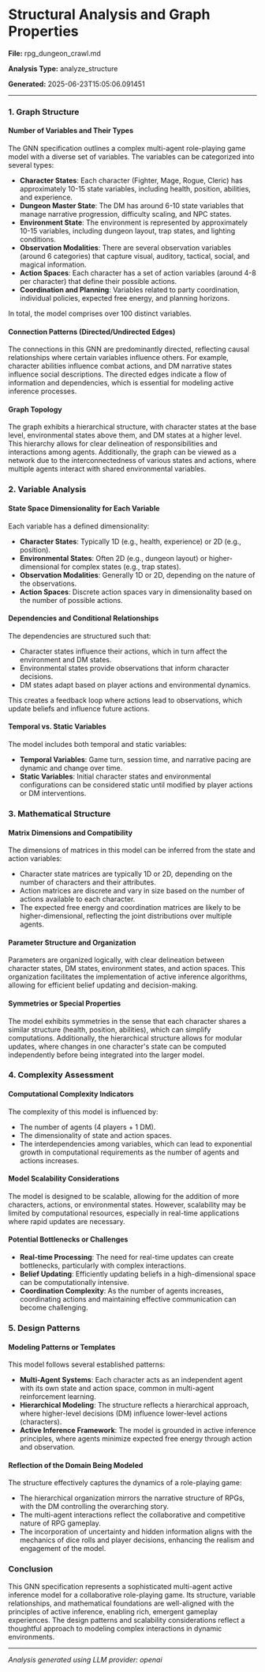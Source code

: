 # Structural Analysis and Graph Properties

**File:** rpg_dungeon_crawl.md

**Analysis Type:** analyze_structure

**Generated:** 2025-06-23T15:05:06.091451

---

### 1. Graph Structure

#### Number of Variables and Their Types
The GNN specification outlines a complex multi-agent role-playing game model with a diverse set of variables. The variables can be categorized into several types:

- **Character States**: Each character (Fighter, Mage, Rogue, Cleric) has approximately 10-15 state variables, including health, position, abilities, and experience.
- **Dungeon Master State**: The DM has around 6-10 state variables that manage narrative progression, difficulty scaling, and NPC states.
- **Environment State**: The environment is represented by approximately 10-15 variables, including dungeon layout, trap states, and lighting conditions.
- **Observation Modalities**: There are several observation variables (around 6 categories) that capture visual, auditory, tactical, social, and magical information.
- **Action Spaces**: Each character has a set of action variables (around 4-8 per character) that define their possible actions.
- **Coordination and Planning**: Variables related to party coordination, individual policies, expected free energy, and planning horizons.

In total, the model comprises over 100 distinct variables.

#### Connection Patterns (Directed/Undirected Edges)
The connections in this GNN are predominantly directed, reflecting causal relationships where certain variables influence others. For example, character abilities influence combat actions, and DM narrative states influence social descriptions. The directed edges indicate a flow of information and dependencies, which is essential for modeling active inference processes.

#### Graph Topology
The graph exhibits a hierarchical structure, with character states at the base level, environmental states above them, and DM states at a higher level. This hierarchy allows for clear delineation of responsibilities and interactions among agents. Additionally, the graph can be viewed as a network due to the interconnectedness of various states and actions, where multiple agents interact with shared environmental variables.

### 2. Variable Analysis

#### State Space Dimensionality for Each Variable
Each variable has a defined dimensionality:
- **Character States**: Typically 1D (e.g., health, experience) or 2D (e.g., position).
- **Environmental States**: Often 2D (e.g., dungeon layout) or higher-dimensional for complex states (e.g., trap states).
- **Observation Modalities**: Generally 1D or 2D, depending on the nature of the observations.
- **Action Spaces**: Discrete action spaces vary in dimensionality based on the number of possible actions.

#### Dependencies and Conditional Relationships
The dependencies are structured such that:
- Character states influence their actions, which in turn affect the environment and DM states.
- Environmental states provide observations that inform character decisions.
- DM states adapt based on player actions and environmental dynamics.

This creates a feedback loop where actions lead to observations, which update beliefs and influence future actions.

#### Temporal vs. Static Variables
The model includes both temporal and static variables:
- **Temporal Variables**: Game turn, session time, and narrative pacing are dynamic and change over time.
- **Static Variables**: Initial character states and environmental configurations can be considered static until modified by player actions or DM interventions.

### 3. Mathematical Structure

#### Matrix Dimensions and Compatibility
The dimensions of matrices in this model can be inferred from the state and action variables:
- Character state matrices are typically 1D or 2D, depending on the number of characters and their attributes.
- Action matrices are discrete and vary in size based on the number of actions available to each character.
- The expected free energy and coordination matrices are likely to be higher-dimensional, reflecting the joint distributions over multiple agents.

#### Parameter Structure and Organization
Parameters are organized logically, with clear delineation between character states, DM states, environment states, and action spaces. This organization facilitates the implementation of active inference algorithms, allowing for efficient belief updating and decision-making.

#### Symmetries or Special Properties
The model exhibits symmetries in the sense that each character shares a similar structure (health, position, abilities), which can simplify computations. Additionally, the hierarchical structure allows for modular updates, where changes in one character's state can be computed independently before being integrated into the larger model.

### 4. Complexity Assessment

#### Computational Complexity Indicators
The complexity of this model is influenced by:
- The number of agents (4 players + 1 DM).
- The dimensionality of state and action spaces.
- The interdependencies among variables, which can lead to exponential growth in computational requirements as the number of agents and actions increases.

#### Model Scalability Considerations
The model is designed to be scalable, allowing for the addition of more characters, actions, or environmental states. However, scalability may be limited by computational resources, especially in real-time applications where rapid updates are necessary.

#### Potential Bottlenecks or Challenges
- **Real-time Processing**: The need for real-time updates can create bottlenecks, particularly with complex interactions.
- **Belief Updating**: Efficiently updating beliefs in a high-dimensional space can be computationally intensive.
- **Coordination Complexity**: As the number of agents increases, coordinating actions and maintaining effective communication can become challenging.

### 5. Design Patterns

#### Modeling Patterns or Templates
This model follows several established patterns:
- **Multi-Agent Systems**: Each character acts as an independent agent with its own state and action space, common in multi-agent reinforcement learning.
- **Hierarchical Modeling**: The structure reflects a hierarchical approach, where higher-level decisions (DM) influence lower-level actions (characters).
- **Active Inference Framework**: The model is grounded in active inference principles, where agents minimize expected free energy through action and observation.

#### Reflection of the Domain Being Modeled
The structure effectively captures the dynamics of a role-playing game:
- The hierarchical organization mirrors the narrative structure of RPGs, with the DM controlling the overarching story.
- The multi-agent interactions reflect the collaborative and competitive nature of RPG gameplay.
- The incorporation of uncertainty and hidden information aligns with the mechanics of dice rolls and player decisions, enhancing the realism and engagement of the model.

### Conclusion
This GNN specification represents a sophisticated multi-agent active inference model for a collaborative role-playing game. Its structure, variable relationships, and mathematical foundations are well-aligned with the principles of active inference, enabling rich, emergent gameplay experiences. The design patterns and scalability considerations reflect a thoughtful approach to modeling complex interactions in dynamic environments.

---

*Analysis generated using LLM provider: openai*
